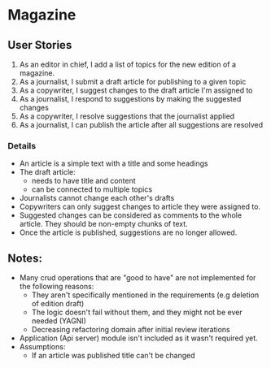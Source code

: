 # Magazine

## User Stories

1. As an editor in chief, I add a list of topics for the new edition of a magazine.
2. As a journalist, I submit a draft article for publishing to a given topic
3. As a copywriter, I suggest changes to the draft article I'm assigned to
4. As a journalist, I respond to suggestions by making the suggested changes
5. As a copywriter, I resolve suggestions that the journalist applied
6. As a journalist, I can publish the article after all suggestions are resolved

### Details

- An article is a simple text with a title and some headings
- The draft article:
    - needs to have title and content
    - can be connected to multiple topics
- Journalists cannot change each other's drafts
- Copywriters can only suggest changes to article they were assigned to.
- Suggested changes can be considered as comments to the whole article. They should be non-empty chunks of text.
- Once the article is published, suggestions are no longer allowed.


## Notes:
* Many crud operations that are "good to have" are not implemented for the following reasons:
    * They aren't specifically mentioned in the requirements (e.g deletion of edition draft)
    * The logic doesn't fail without them, and they might not be ever needed (YAGNI)
    * Decreasing refactoring domain after initial review iterations
* Application (Api server) module isn't included as it wasn't required yet.
* Assumptions:
    * If an article was published title can't be changed
